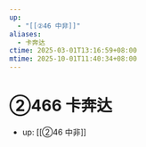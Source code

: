 ```yaml
---
up:
  - "[[②46 中非]]"
aliases:
  - 卡奔达
ctime: 2025-03-01T13:16:59+08:00
mtime: 2025-10-01T11:40:34+08:00
---
```


# ②466 卡奔达

- up: [[②46 中非]]
